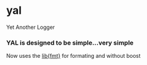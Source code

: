 yal
===

Yet Another Logger

### YAL is designed to be simple...very simple

Now uses the [lib{fmt}](https://github.com/fmtlib/fmt) for formating and without boost
